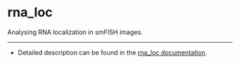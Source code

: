 # rna_loc
Analysing RNA localization in smFISH images. 

---

- Detailed description can be found in the [rna_loc documentation](https://muellerflorian.github.io/rna_loc/).
